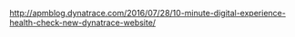 http://apmblog.dynatrace.com/2016/07/28/10-minute-digital-experience-health-check-new-dynatrace-website/
